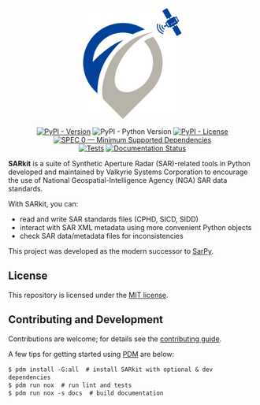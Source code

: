 <div align="center">

<img src="https://raw.githubusercontent.com/ValkyrieSystems/sarkit/main/docs/source/_static/sarkit_logo.png" width=200>

[![PyPI - Version](https://img.shields.io/pypi/v/sarkit)](https://pypi.org/project/sarkit/)
![PyPI - Python Version](https://img.shields.io/pypi/pyversions/sarkit)
[![PyPI - License](https://img.shields.io/pypi/l/sarkit)](./LICENSE)
[![SPEC 0 — Minimum Supported Dependencies](https://img.shields.io/badge/SPEC-0-green?labelColor=%23004811&color=%235CA038)](https://scientific-python.org/specs/spec-0000/)
<br>
[![Tests](https://github.com/ValkyrieSystems/sarkit/actions/workflows/tests.yml/badge.svg)](https://github.com/ValkyrieSystems/sarkit/actions/workflows/tests.yml)
[![Documentation Status](https://readthedocs.org/projects/sarkit/badge/?version=latest)](https://sarkit.readthedocs.io/en/latest/?badge=latest)

</div>

**SARkit** is a suite of Synthetic Aperture Radar (SAR)-related tools in Python developed and maintained by
Valkyrie Systems Corporation to encourage the use of National Geospatial-Intelligence Agency (NGA) SAR data standards.

With SARkit, you can:

* read and write SAR standards files (CPHD, SICD, SIDD)
* interact with SAR XML metadata using more convenient Python objects
* check SAR data/metadata files for inconsistencies

This project was developed as the modern successor to [SarPy](https://github.com/ngageoint/sarpy).

## License
This repository is licensed under the [MIT license](./LICENSE).

## Contributing and Development
Contributions are welcome; for details see the [contributing guide](./CONTRIBUTING.md).

A few tips for getting started using [PDM](https://pdm-project.org/en/latest/) are below:


```shell
$ pdm install -G:all  # install SARkit with optional & dev dependencies
$ pdm run nox  # run lint and tests
$ pdm run nox -s docs  # build documentation
```
